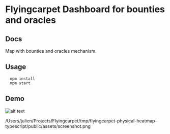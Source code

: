 # Flyingcarpet Dashboard for bounties and oracles

## Docs
Map with bounties and oracles mechanism.

## Usage
```
  npm install
  npm start
```

## Demo

![alt text](https://raw.githubusercontent.com/username/projectname/master/path/to/img.png)

/Users/julien/Projects/Flyingcarpet/tmp/flyingcarpet-physical-heatmap-typescript/public/assets/screenshot.png
